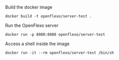 

Build the docker image
```
docker build -t openflexo/server-test .
```


Run the OpenFlexo server
```
docker run -p 8080:8080 openflexo/server-test
```


Access a shell inside the image
```
docker run -it --rm openflexo/server-test /bin/sh
```
